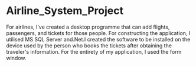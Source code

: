 # Airline_System_Project

For airlines, I've created a desktop programme that can add flights, passengers, and tickets for those people. For constructing the application, I utilised MS SQL Server and.Net.I created the software to be installed on the device used by the person who books the tickets after obtaining the traveler's information. For the entirety of my application, I used the form window.
